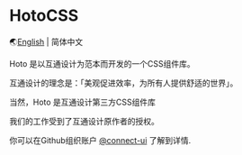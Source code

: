 # HotoCSS
🌏[English](./README.md) | 简体中文

Hoto 是以互通设计为范本而开发的一个CSS组件库。

互通设计的理念是：「美观促进效率，为所有人提供舒适的世界」。

当然，Hoto 是互通设计第三方CSS组件库

我们的工作受到了互通设计原作者的授权。

你可以在Github组织账户 [@connect-ui](https://github.com/connect-ui/) 了解到详情.
